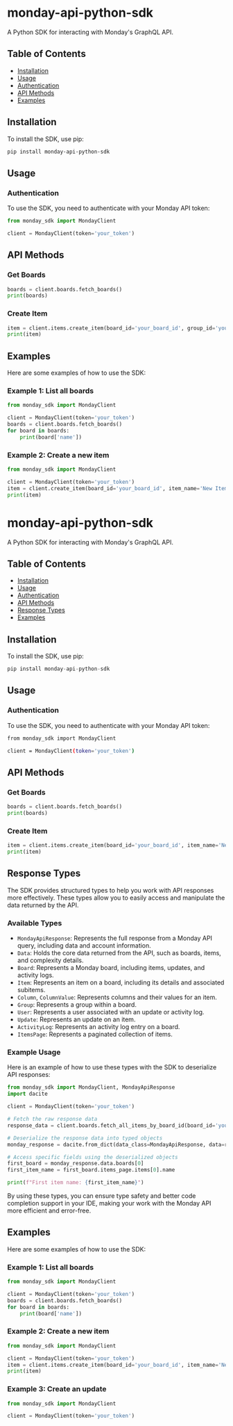 # monday-api-python-sdk

A Python SDK for interacting with Monday's GraphQL API.

## Table of Contents

- [Installation](#installation)
- [Usage](#usage)
- [Authentication](#authentication)
- [API Methods](#api-methods)
- [Examples](#examples)

## Installation

To install the SDK, use pip:

```bash
pip install monday-api-python-sdk
```
## Usage

### Authentication
To use the SDK, you need to authenticate with your Monday API token:

```python
from monday_sdk import MondayClient

client = MondayClient(token='your_token')
```

## API Methods

### Get Boards
```python
boards = client.boards.fetch_boards()
print(boards)
```
### Create Item
```python
item = client.items.create_item(board_id='your_board_id', group_id='your_group_id', item_name='New Item')
print(item)
```
## Examples

Here are some examples of how to use the SDK:

### Example 1: List all boards
```python
from monday_sdk import MondayClient

client = MondayClient(token='your_token')
boards = client.boards.fetch_boards()
for board in boards:
    print(board['name'])
```
### Example 2: Create a new item
```python
from monday_sdk import MondayClient

client = MondayClient(token='your_token')
item = client.create_item(board_id='your_board_id', item_name='New Item')
print(item)
```


# monday-api-python-sdk

A Python SDK for interacting with Monday's GraphQL API.

## Table of Contents

- [Installation](#installation)
- [Usage](#usage)
- [Authentication](#authentication)
- [API Methods](#api-methods)
- [Response Types](#response-types)
- [Examples](#examples)

## Installation

To install the SDK, use pip:
```python
pip install monday-api-python-sdk
```
## Usage

### Authentication
To use the SDK, you need to authenticate with your Monday API token:
```bash
from monday_sdk import MondayClient

client = MondayClient(token='your_token')
```
## API Methods

### Get Boards
```python
boards = client.boards.fetch_boards()
print(boards)
```
### Create Item
```python
item = client.items.create_item(board_id='your_board_id', item_name='New Item')
print(item)
```
## Response Types

The SDK provides structured types to help you work with API responses more effectively. These types allow you to easily access and manipulate the data returned by the API.

### Available Types

- `MondayApiResponse`: Represents the full response from a Monday API query, including data and account information.
- `Data`: Holds the core data returned from the API, such as boards, items, and complexity details.
- `Board`: Represents a Monday board, including items, updates, and activity logs.
- `Item`: Represents an item on a board, including its details and associated subitems.
- `Column`, `ColumnValue`: Represents columns and their values for an item.
- `Group`: Represents a group within a board.
- `User`: Represents a user associated with an update or activity log.
- `Update`: Represents an update on an item.
- `ActivityLog`: Represents an activity log entry on a board.
- `ItemsPage`: Represents a paginated collection of items.

### Example Usage

Here is an example of how to use these types with the SDK to deserialize API responses:
```python
from monday_sdk import MondayClient, MondayApiResponse
import dacite

client = MondayClient(token='your_token')

# Fetch the raw response data
response_data = client.boards.fetch_all_items_by_board_id(board_id='your_board_id')

# Deserialize the response data into typed objects
monday_response = dacite.from_dict(data_class=MondayApiResponse, data=response_data)

# Access specific fields using the deserialized objects
first_board = monday_response.data.boards[0]
first_item_name = first_board.items_page.items[0].name

print(f"First item name: {first_item_name}")
```
By using these types, you can ensure type safety and better code completion support in your IDE, making your work with the Monday API more efficient and error-free.

## Examples

Here are some examples of how to use the SDK:

### Example 1: List all boards
```python
from monday_sdk import MondayClient

client = MondayClient(token='your_token')
boards = client.boards.fetch_boards()
for board in boards:
    print(board['name'])
```
### Example 2: Create a new item
```python
from monday_sdk import MondayClient

client = MondayClient(token='your_token')
item = client.items.create_item(board_id='your_board_id', item_name='New Item')
print(item)
```
### Example 3: Create an update
```python
from monday_sdk import MondayClient

client = MondayClient(token='your_token')
```